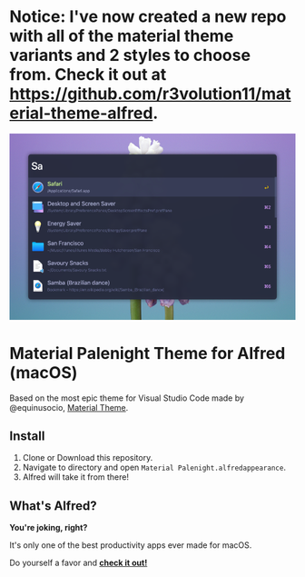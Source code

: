 # Notice: I've now created a new repo with all of the material theme variants and 2 styles to choose from. Check it out at https://github.com/r3volution11/material-theme-alfred.

![Material Palenight Theme for Alfred Screenshot](screenshot.png)

# Material Palenight Theme for Alfred (macOS)

Based on the most epic theme for Visual Studio Code made by @equinusocio, [Material Theme](https://github.com/material-theme/vsc-material-theme).

## Install

1. Clone or Download this repository. 
2. Navigate to directory and open `Material Palenight.alfredappearance`. 
3. Alfred will take it from there!

## What's Alfred?

**You're joking, right?** 

It's only one of the best productivity apps ever made for macOS. 

Do yourself a favor and [**check it out!**](https://www.alfredapp.com/)
